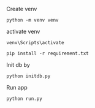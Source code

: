 Create venv 

```
python -m venv venv
```
activate venv
```
venv\Scripts\activate
```
```
pip install -r requirement.txt
```
Init db by
```
python initdb.py
```
Run app
```
python run.py
```
